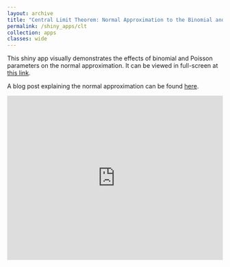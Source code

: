 ```yaml
---
layout: archive
title: "Central Limit Theorem: Normal Approximation to the Binomial and Poisson Distributions"
permalink: /shiny_apps/clt
collection: apps
classes: wide
---
```


This shiny app visually demonstrates the effects of binomial and Poisson parameters on the normal approximation. It can be viewed in full-screen at <a href="https://taylor-grimm.shinyapps.io/clt_shiny/">this link</a>.

A blog post explaining the normal approximation can be found <a href="https://trgrimm.github.io/posts/2024/08/clt/">here</a>.

<embed src="https://taylor-grimm.shinyapps.io/clt_shiny/" style="width:100%; height: 40vw;">
